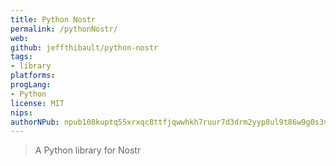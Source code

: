 ```yaml
---
title: Python Nostr
permalink: /pythonNostr/
web: 
github: jeffthibault/python-nostr
tags:
- library
platforms: 
progLang: 
- Python
license: MIT
nips:
authorNPub: npub108kuptq55xrxqc8ttfjqwwhkh7ruur7d3drm2yyp8ul9t86w9g0s3v9usw
---
```


> A Python library for Nostr

